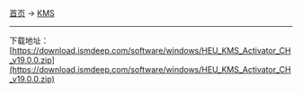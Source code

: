 
[首页](/software) -> [KMS](/software/kms)

---

下载地址：[https://download.ismdeep.com/software/windows/HEU_KMS_Activator_CH_v19.0.0.zip](https://download.ismdeep.com/software/windows/HEU_KMS_Activator_CH_v19.0.0.zip)